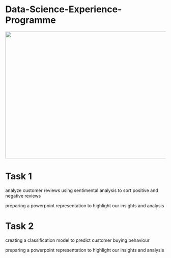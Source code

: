 # Data-Science-Experience-Programme

<div>
<img src="https://github.com/hanaBEDDA/Data-Science-virtual-internship/assets/102734217/44c83337-0c43-4a1f-87bb-cc6847144da8" width="800" height="400">
<div>

  
# Task 1
analyze customer reviews using sentimental analysis to sort positive and negative reviews

preparing a powerpoint representation to highlight our insights and analysis

# Task 2
creating a classification model to predict customer buying behaviour

preparing a powerpoint representation to highlight our insights and analysis

